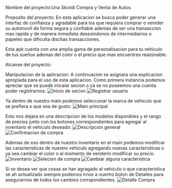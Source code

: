 Nombre del proyecto:Una Skividi Compra y Venta de Autos.

Proposito del proyecto:
En esta aplicacion se busca poder generar una interfaz de confianza y agradable para los que requiera comprar o venrder su automovil de forma segura
y confiable ademas de ser una transaccion mas rapida y de manera inmediata desesindonos de intermediarios o papeleo que dificulta dischas transacciones.

Esta apk cuenta con una amplia gama de personalisacion para tu vehiculo de tus sueños ademas del color o el precio que mas encuentres reazonable.

Alcanse del proyecto:



Manipulacion de la aplicacion:
A continuacion se asignara una explicacion apropiada para el uso de esta aplicacion.
Como primera instancia podemos apreciar que se puede inicaiar secion o ya se no poseemos una cuenta poder registrarnos:
![Inicio de secion](Una_skividi_compra_y_venta_de_autos/capturas_de_funcionalidad/1.jpeg)
![Registrar usuario](Una_skividi_compra_y_venta_de_autos/capturas_de_funcionalidad/2.jpeg)

Ya dentro de nuestro main podemos selecconar la marca de vehiculo que se prefiera o que sea de gusto:
![Main principal](Una_skividi_compra_y_venta_de_autos/capturas_de_funcionalidad/3.jpeg)

Esto nos dejara en una descripcion de los modelos disponibles y el rango de precios junto con los botones correspondientes para agregar al inventario el vehiculo deseado:
![Descripcion general](Una_skividi_compra_y_venta_de_autos/capturas_de_funcionalidad/4.jpeg)
![Confirmacion de compra](Una_skividi_compra_y_venta_de_autos/capturas_de_funcionalidad/5.jpeg)

Ademas de eso dentro de nuestro inventario en el main podemos modificar las caracteristicas de nuestro vehiculo agregando nuevas caracteristicas o ya sea cambiar el color o al momento de venderlo modificar su precio.
![Inventario](Una_skividi_compra_y_venta_de_autos/capturas_de_funcionalidad/9.jpeg)
![Selecion de compra](Una_skividi_compra_y_venta_de_autos/capturas_de_funcionalidad/6.jpeg)
![Cambiar alguna caracteristica](Una_skividi_compra_y_venta_de_autos/capturas_de_funcionalidad/7.jpeg)

Si se desea ver que cosas se han agragado al vehiculo o que caracteristica se ah actualizado siempre podemos irnos a nuertro boton de Detalles para asegurarnos de todos los cambios corrspondientes.
![Detalle Compra](Una_skividi_compra_y_venta_de_autos/capturas_de_funcionalidad/8.jpeg)
